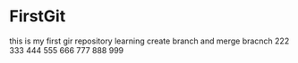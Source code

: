 # FirstGit
this is my first gir repository
learning create branch and merge bracnch
222
333
444
555
666
777
888
999
